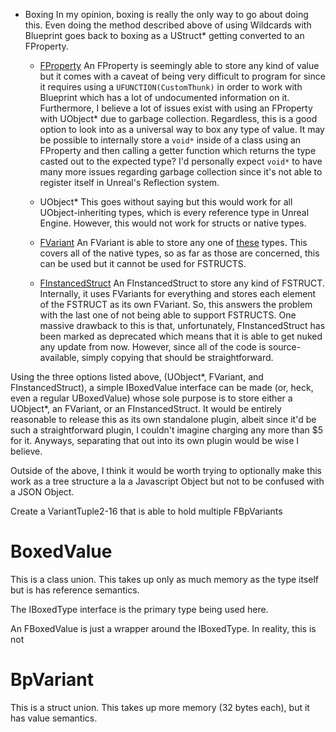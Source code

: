 - Boxing
  In my opinion, boxing is really the only way to go about doing this. Even doing the method described above of using
  Wildcards with Blueprint goes back to boxing as a UStruct* getting converted to an FProperty.

    - [FProperty](https://dev.epicgames.com/documentation/en-us/unreal-engine/API/Runtime/CoreUObject/UObject/FProperty)
      An FProperty is seemingly able to store any kind of value but it comes with a caveat of being very difficult to
      program for since it requires using a `UFUNCTION(CustomThunk)` in order to work with Blueprint which has a lot of
      undocumented information on it. Furthermore, I believe a lot of issues exist with using an FProperty with UObject*
      due to garbage collection. Regardless, this is a good option to look into as a universal way to box any type of
      value. It may be possible to internally store a `void*` inside of a class using an FProperty and then calling a
      getter function which returns the type casted out to the expected type? I'd personally expect `void*` to have many
      more issues regarding garbage collection since it's not able to register itself in Unreal's Reflection system.

    - UObject*
      This goes without saying but this would work for all UObject-inheriting types, which is every reference type in
      Unreal Engine. However, this would not work for structs or native types.

    - [FVariant](https://dev.epicgames.com/documentation/en-us/unreal-engine/API/Runtime/Core/Misc/FVariant)
      An FVariant is able to store any one
      of [these](https://dev.epicgames.com/documentation/en-us/unreal-engine/API/Runtime/Core/Misc/EVariantTypes) types.
      This covers all of the native types, so as far as those are concerned, this can be used but it cannot be used for
      FSTRUCTS.

    - [FInstancedStruct](https://dev.epicgames.com/documentation/en-us/unreal-engine/API/Runtime/CoreUObject/StructUtils/FInstancedStruct)
      An FInstancedStruct to store any kind of FSTRUCT. Internally, it uses FVariants for everything and stores each
      element of the FSTRUCT as its own FVariant. So, this answers the problem with the last one of not being able to
      support FSTRUCTS. One massive drawback to this is that, unfortunately, FInstancedStruct has been marked as
      deprecated which means that it is able to get nuked any update from now. However, since all of the code is
      source-available, simply copying that should be straightforward.

Using the three options listed above, (UObject*, FVariant, and FInstancedStruct), a simple IBoxedValue interface can be
made (or, heck, even a regular UBoxedValue) whose sole purpose is to store either a UObject*, an FVariant, or an
FInstancedStruct. It would be entirely reasonable to release this as its own standalone plugin, albeit since it'd be
such a straightforward plugin, I couldn't imagine charging any more than $5 for it. Anyways, separating that out into
its own plugin would be wise I believe.

Outside of the above, I think it would be worth trying to optionally make this work as a tree structure a la a
Javascript Object but not to be confused with a JSON Object.

Create a VariantTuple2-16 that is able to hold multiple FBpVariants

# BoxedValue

This is a class union. This takes up only as much memory as the type itself but is has reference semantics.

The IBoxedType interface is the primary type being used here.

An FBoxedValue is just a wrapper around the IBoxedType. In reality, this is not

# BpVariant

This is a struct union. This takes up more memory (32 bytes each), but it has value semantics.
